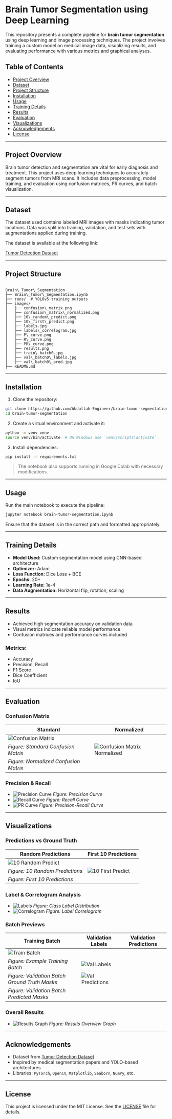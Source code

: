 # Brain Tumor Segmentation using Deep Learning

This repository presents a complete pipeline for **brain tumor segmentation** using deep learning and image processing techniques. The project involves training a custom model on medical image data, visualizing results, and evaluating performance with various metrics and graphical analyses.

## Table of Contents

- [Project Overview](#project-overview)
- [Dataset](#dataset)
- [Project Structure](#project-structure)
- [Installation](#installation)
- [Usage](#usage)
- [Training Details](#training-details)
- [Results](#results)
- [Evaluation](#evaluation)
- [Visualizations](#visualizations)
- [Acknowledgements](#acknowledgements)
- [License](#license)

---

## Project Overview

Brain tumor detection and segmentation are vital for early diagnosis and treatment. This project uses deep learning techniques to accurately segment tumors from MRI scans. It includes data preprocessing, model training, and evaluation using confusion matrices, PR curves, and batch visualization.

---

## Dataset

The dataset used contains labeled MRI images with masks indicating tumor locations. Data was split into training, validation, and test sets with augmentations applied during training.

The dataset is available at the following link:

[Tumor Detection Dataset](https://universe.roboflow.com/brain-tumor-detection-wsera/tumor-detection-ko5jp/dataset/8)

---

## Project Structure

```

Brain\_Tumor\_Segmentation
├── Brain\_Tumor\_Segmentation.ipynb
├── runs/  # YOLOv5 training outputs
├── images/
│   ├── confusion\_matrix.png
│   ├── confusion\_matrix\_normalized.png
│   ├── 10\_random\_predict.png
│   ├── 10\_first\_predict.png
│   ├── labels.jpg
│   ├── labels\_correlogram.jpg
│   ├── P\_curve.png
│   ├── R\_curve.png
│   ├── PR\_curve.png
│   ├── results.png
│   ├── train\_batch0.jpg
│   ├── val\_batch0\_labels.jpg
│   ├── val\_batch0\_pred.jpg
├── README.md

````

---

## Installation

1. Clone the repository:

```bash
git clone https://github.com/Abdullah-Engineer/brain-tumor-segmentation.git
cd brain-tumor-segmentation
````

2. Create a virtual environment and activate it:

```bash
python -m venv venv
source venv/bin/activate  # On Windows use `venv\Scripts\activate`
```

3. Install dependencies:

```bash
pip install -r requirements.txt
```

> The notebook also supports running in Google Colab with necessary modifications.

---

## Usage

Run the main notebook to execute the pipeline:

```bash
jupyter notebook brain-tumor-segmentation.ipynb
```

Ensure that the dataset is in the correct path and formatted appropriately.

---

## Training Details

* **Model Used:** Custom segmentation model using CNN-based architecture
* **Optimizer:** Adam
* **Loss Function:** Dice Loss + BCE
* **Epochs:** 20+
* **Learning Rate:** 1e-4
* **Data Augmentation:** Horizontal flip, rotation, scaling

---

## Results

* Achieved high segmentation accuracy on validation data
* Visual metrics indicate reliable model performance
* Confusion matrices and performance curves included

### Metrics:

* Accuracy
* Precision, Recall
* F1 Score
* Dice Coefficient
* IoU

---

## Evaluation

### Confusion Matrix

| Standard                                         | Normalized                                                             |
| ------------------------------------------------ | ---------------------------------------------------------------------- |
| ![Confusion Matrix](Images/confusion_matrix.png) |                                                                        |
| *Figure: Standard Confusion Matrix*              | ![Confusion Matrix Normalized](Images/confusion_matrix_normalized.png) |
| *Figure: Normalized Confusion Matrix*            |                                                                        |

### Precision & Recall

* ![Precision Curve](Images/P_curve.png)
  *Figure: Precision Curve*
* ![Recall Curve](Images/R_curve.png)
  *Figure: Recall Curve*
* ![PR Curve](Images/PR_curve.png)
  *Figure: Precision-Recall Curve*

---

## Visualizations

### Predictions vs Ground Truth

| Random Predictions                                 | First 10 Predictions                             |
| -------------------------------------------------- | ------------------------------------------------ |
| ![10 Random Predict](Images/10_random_predict.png) |                                                  |
| *Figure: 10 Random Predictions*                    | ![10 First Predict](Images/10_first_predict.png) |
| *Figure: First 10 Predictions*                     |                                                  |

### Label & Correlogram Analysis

* ![Labels](Images/labels.jpg)
  *Figure: Class Label Distribution*
* ![Correlogram](Images/labels_correlogram.jpg)
  *Figure: Label Correlogram*

### Batch Previews

| Training Batch                                | Validation Labels                              | Validation Predictions |
| --------------------------------------------- | ---------------------------------------------- | ---------------------- |
| ![Train Batch](Images/train_batch0.jpg)       |                                                |                        |
| *Figure: Example Training Batch*              | ![Val Labels](Images/val_batch0_labels.jpg)    |                        |
| *Figure: Validation Batch Ground Truth Masks* | ![Val Predictions](Images/val_batch0_pred.jpg) |                        |
| *Figure: Validation Batch Predicted Masks*    |                                                |                        |

### Overall Results

* ![Results Graph](Images/results.png)
  *Figure: Results Overview Graph*

---

## Acknowledgements

* Dataset from [Tumor Detection Dataset](https://universe.roboflow.com/brain-tumor-detection-wsera/tumor-detection-ko5jp/dataset/8)
* Inspired by medical segmentation papers and YOLO-based architectures
* Libraries: `PyTorch`, `OpenCV`, `Matplotlib`, `Seaborn`, `NumPy`, etc.

---

## License

This project is licensed under the MIT License. See the [LICENSE](LICENSE) file for details.
